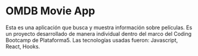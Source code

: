 # OMDB Movie App

Esta es una aplicación que busca y muestra información sobre películas. Es un proyecto desarrollado de manera individual dentro del marco del Coding Bootcamp de Plataforma5.
Las tecnologías usadas fueron: Javascript, React, Hooks.
